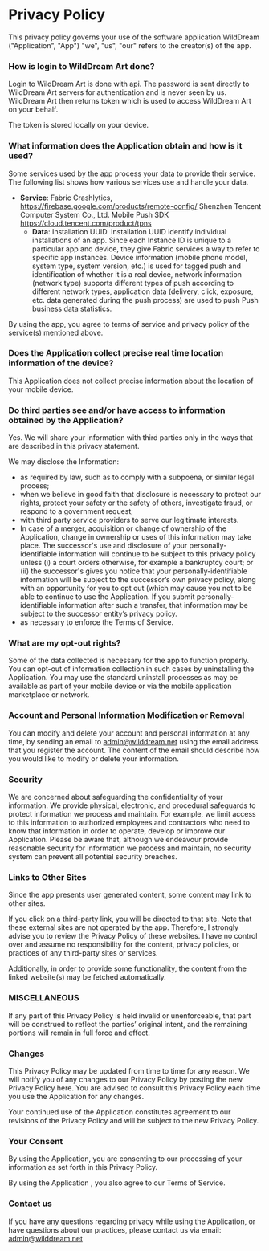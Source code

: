 # Privacy Policy

This privacy policy governs your use of the software application WildDream ("Application", "App")
"we", "us", "our" refers to the creator(s) of the app.

### How is login to WildDream Art done?

Login to WildDream Art is done with api. The password is sent directly to WildDream Art servers for authentication and is never seen by us. WildDream Art then returns token which is used to access WildDream Art on your behalf.  

The token is stored locally on your device. 

### What information does the Application obtain and how is it used? 

Some services used by the app process your data to provide their service. The following list shows how various services use and handle your data.  

- **Service**: Fabric Crashlytics, https://firebase.google.com/products/remote-config/ Shenzhen Tencent Computer System Co., Ltd. Mobile Push SDK https://cloud.tencent.com/product/tpns
	- **Data**: Installation UUID. Installation UUID identify individual installations of an app. Since each Instance ID is unique to a particular app and device, they give Fabric services a way to refer to specific app instances. Device information (mobile phone model, system type, system version, etc.) is used for tagged push and identification of whether it is a real device, network information (network type) supports different types of push according to different network types, application data (delivery, click, exposure, etc. data generated during the push process) are used to push Push business data statistics.

By using the app, you agree to terms of service and privacy policy of the service(s) mentioned above. 

### Does the Application collect precise real time location information of the device? 

This Application does not collect precise information about the location of your mobile device. 

### Do third parties see and/or have access to information obtained by the Application? 

Yes. We will share your information with third parties only in the ways that are described in this privacy statement. 

We may disclose the Information: 

- as required by law, such as to comply with a subpoena, or similar legal process; 
- when we believe in good faith that disclosure is necessary to protect our rights, protect your safety or the safety of others, investigate fraud, or respond to a government request; 
- with third party service providers to serve our legitimate interests. 
- In case of a merger, acquisition or change of ownership of the Application, change in ownership or uses of this information may take place. The successor's use and disclosure of your personally-identifiable information will continue to be subject to this privacy policy unless (i) a court orders otherwise, for example a bankruptcy court; or (ii) the successor's gives you notice that your personally-identifiable information will be subject to the successor’s own privacy policy, along with an opportunity for you to opt out (which may cause you not to be able to continue to use the Application. If you submit personally-identifiable information after such a transfer, that information may be subject to the successor entity’s privacy policy. 
- as necessary to enforce the Terms of Service. 

### What are my opt-out rights? 

Some of the data collected is necessary for the app to function properly. You can opt-out of information collection in such cases by uninstalling the Application. You may use the standard uninstall processes as may be available as part of your mobile device or via the mobile application marketplace or network. 

### Account and Personal Information Modification or Removal

You can modify and delete your account and personal information at any time, by sending an email to admin@wilddream.net using the email address that you register the account. The content of the email should describe how you would like to modify or delete your information.

### Security 

We are concerned about safeguarding the confidentiality of your information. We provide physical, electronic, and procedural safeguards to protect information we process and maintain. For example, we limit access to this information to authorized employees and contractors who need to know that information in order to operate, develop or improve our Application. Please be aware that, although we endeavour provide reasonable security for information we process and maintain, no security system can prevent all potential security breaches. 

### Links to Other Sites 

Since the app presents user generated content, some content may link to other sites. 

If you click on a third-party link, you will be directed to that site. Note that these external sites are not operated by the app. Therefore, I strongly advise you to review the Privacy Policy of these websites. I have no control over and assume no responsibility for the content, privacy policies, or practices of any third-party sites or services. 

Additionally, in order to provide some functionality, the content from the linked website(s) may be fetched automatically.  

### MISCELLANEOUS 

If any part of this Privacy Policy is held invalid or unenforceable, that part will be construed to reflect the parties’ original intent, and the remaining portions will remain in full force and effect. 

### Changes 

This Privacy Policy may be updated from time to time for any reason. We will notify you of any changes to our Privacy Policy by posting the new Privacy Policy here. You are advised to consult this Privacy Policy each time you use the Application for any changes. 

Your continued use of the Application constitutes agreement to our revisions of the Privacy Policy and will be subject to the new Privacy Policy. 

### Your Consent 

By using the Application, you are consenting to our processing of your information as set forth in this Privacy Policy.  

By using the Application , you also agree to our Terms of Service. 

### Contact us 

If you have any questions regarding privacy while using the Application, or have questions about our practices, please contact us via email: admin@wilddream.net